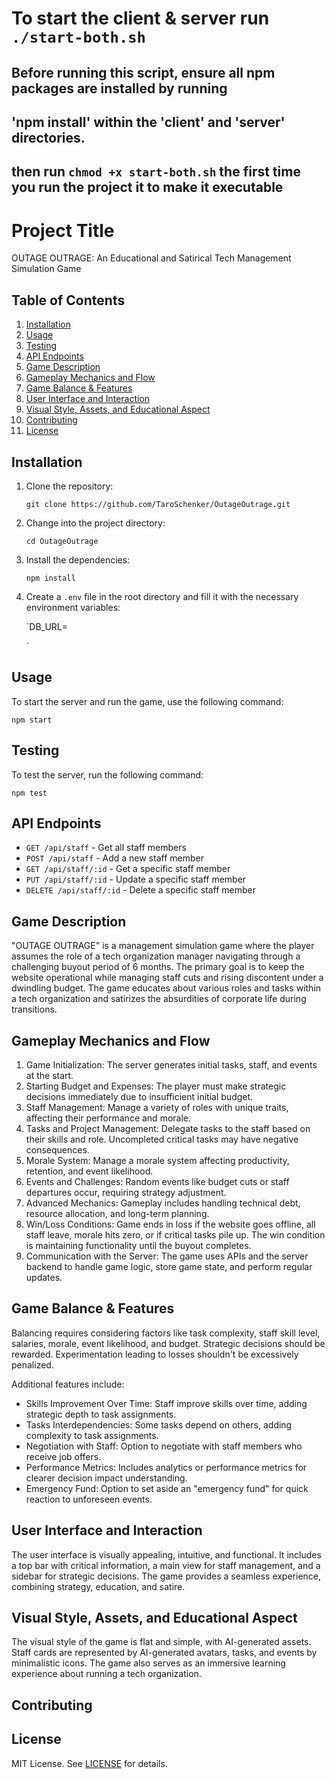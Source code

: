 # To start the client & server run `./start-both.sh`
## Before running this script, ensure all npm packages are installed by running
## 'npm install' within the 'client' and 'server' directories.
## then run `chmod +x start-both.sh` the first time you run the project it to make it executable

Project Title
=============

OUTAGE OUTRAGE: An Educational and Satirical Tech Management Simulation Game

Table of Contents
-----------------

1.  [Installation](#installation)
2.  [Usage](#usage)
3.  [Testing](#testing)
4.  [API Endpoints](#api-endpoints)
5.  [Game Description](#game-description)
6.  [Gameplay Mechanics and Flow](#gameplay-mechanics-and-flow)
7.  [Game Balance & Features](#game-balance-and-features)
8.  [User Interface and Interaction](#user-interface-and-interaction)
9.  [Visual Style, Assets, and Educational Aspect](#visual-style-assets-and-educational-aspect)
10. [Contributing](#contributing)
11. [License](#license)

Installation
------------

1.  Clone the repository:

    `git clone https://github.com/TaroSchenker/OutageOutrage.git`

2.  Change into the project directory:

    `cd OutageOutrage`

3.  Install the dependencies:

    `npm install`

4.  Create a `.env` file in the root directory and fill it with the necessary environment variables:

    `DB_URL=<your MongoDB connection string>

    <!--- Add other necessary environment variables here. -->`

Usage
-----

To start the server and run the game, use the following command:

`npm start`

Testing
-------

To test the server, run the following command:

`npm test`

API Endpoints
-------------

-   `GET /api/staff` - Get all staff members
-   `POST /api/staff` - Add a new staff member
-   `GET /api/staff/:id` - Get a specific staff member
-   `PUT /api/staff/:id` - Update a specific staff member
-   `DELETE /api/staff/:id` - Delete a specific staff member

Game Description
----------------

"OUTAGE OUTRAGE" is a management simulation game where the player assumes the role of a tech organization manager navigating through a challenging buyout period of 6 months. The primary goal is to keep the website operational while managing staff cuts and rising discontent under a dwindling budget. The game educates about various roles and tasks within a tech organization and satirizes the absurdities of corporate life during transitions.

Gameplay Mechanics and Flow
---------------------------

1.  Game Initialization: The server generates initial tasks, staff, and events at the start.
2.  Starting Budget and Expenses: The player must make strategic decisions immediately due to insufficient initial budget.
3.  Staff Management: Manage a variety of roles with unique traits, affecting their performance and morale.
4.  Tasks and Project Management: Delegate tasks to the staff based on their skills and role. Uncompleted critical tasks may have negative consequences.
5.  Morale System: Manage a morale system affecting productivity, retention, and event likelihood.
6.  Events and Challenges: Random events like budget cuts or staff departures occur, requiring strategy adjustment.
7.  Advanced Mechanics: Gameplay includes handling technical debt, resource allocation, and long-term planning.
8.  Win/Loss Conditions: Game ends in loss if the website goes offline, all staff leave, morale hits zero, or if critical tasks pile up. The win condition is maintaining functionality until the buyout completes.
9.  Communication with the Server: The game uses APIs and the server backend to handle game logic, store game state, and perform regular updates.

Game Balance & Features
-----------------------

Balancing requires considering factors like task complexity, staff skill level, salaries, morale, event likelihood, and budget. Strategic decisions should be rewarded. Experimentation leading to losses shouldn't be excessively penalized.

Additional features include:

-   Skills Improvement Over Time: Staff improve skills over time, adding strategic depth to task assignments.
-   Tasks Interdependencies: Some tasks depend on others, adding complexity to task assignments.
-   Negotiation with Staff: Option to negotiate with staff members who receive job offers.
-   Performance Metrics: Includes analytics or performance metrics for clearer decision impact understanding.
-   Emergency Fund: Option to set aside an "emergency fund" for quick reaction to unforeseen events.

User Interface and Interaction
------------------------------

The user interface is visually appealing, intuitive, and functional. It includes a top bar with critical information, a main view for staff management, and a sidebar for strategic decisions. The game provides a seamless experience, combining strategy, education, and satire.

Visual Style, Assets, and Educational Aspect
--------------------------------------------

The visual style of the game is flat and simple, with AI-generated assets. Staff cards are represented by AI-generated avatars, tasks, and events by minimalistic icons. The game also serves as an immersive learning experience about running a tech organization.

Contributing
------------

License
-------

MIT License. See [LICENSE](https://chat.openai.com/LICENSE) for details.
